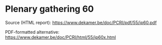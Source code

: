 # Plenary gathering 60

Source (HTML report): https://www.dekamer.be/doc/PCRI/pdf/55/ip60.pdf

PDF-formatted alternative: https://www.dekamer.be/doc/PCRI/html/55/ip60x.html

